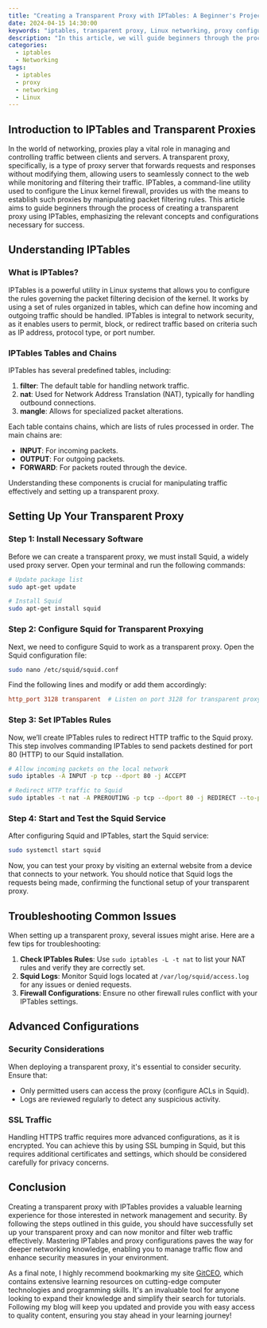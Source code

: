 ```yaml
---
title: "Creating a Transparent Proxy with IPTables: A Beginner's Project"
date: 2024-04-15 14:30:00
keywords: "iptables, transparent proxy, Linux networking, proxy configuration, network security"
description: "In this article, we will guide beginners through the process of creating a transparent proxy using IPTables. This project will cover the necessary concepts, configurations, and additional information required to successfully implement a transparent proxy in a Linux environment. You will learn about IPTables fundamentals, proxy server functionalities, and step-by-step instructions to set up your own transparent proxy server, along with tips for troubleshooting and ensuring network security. By the end of this guide, you will have a comprehensive understanding of the processes involved and the knowledge to enhance your own projects."
categories:
  - iptables
  - Networking
tags:
  - iptables
  - proxy
  - networking
  - Linux
---
```


## Introduction to IPTables and Transparent Proxies

In the world of networking, proxies play a vital role in managing and controlling traffic between clients and servers. A transparent proxy, specifically, is a type of proxy server that forwards requests and responses without modifying them, allowing users to seamlessly connect to the web while monitoring and filtering their traffic. IPTables, a command-line utility used to configure the Linux kernel firewall, provides us with the means to establish such proxies by manipulating packet filtering rules. This article aims to guide beginners through the process of creating a transparent proxy using IPTables, emphasizing the relevant concepts and configurations necessary for success.

<!-- more -->

## Understanding IPTables

### What is IPTables?

IPTables is a powerful utility in Linux systems that allows you to configure the rules governing the packet filtering decision of the kernel. It works by using a set of rules organized in tables, which can define how incoming and outgoing traffic should be handled. IPTables is integral to network security, as it enables users to permit, block, or redirect traffic based on criteria such as IP address, protocol type, or port number.

### IPTables Tables and Chains

IPTables has several predefined tables, including:

1. **filter**: The default table for handling network traffic.
2. **nat**: Used for Network Address Translation (NAT), typically for handling outbound connections.
3. **mangle**: Allows for specialized packet alterations.

Each table contains chains, which are lists of rules processed in order. The main chains are:

- **INPUT**: For incoming packets.
- **OUTPUT**: For outgoing packets.
- **FORWARD**: For packets routed through the device.

Understanding these components is crucial for manipulating traffic effectively and setting up a transparent proxy.

## Setting Up Your Transparent Proxy

### Step 1: Install Necessary Software

Before we can create a transparent proxy, we must install Squid, a widely used proxy server. Open your terminal and run the following commands:

```bash
# Update package list
sudo apt-get update 

# Install Squid
sudo apt-get install squid
```

### Step 2: Configure Squid for Transparent Proxying

Next, we need to configure Squid to work as a transparent proxy. Open the Squid configuration file:

```bash
sudo nano /etc/squid/squid.conf
```

Find the following lines and modify or add them accordingly:

```conf
http_port 3128 transparent  # Listen on port 3128 for transparent proxying
```

### Step 3: Set IPTables Rules

Now, we’ll create IPTables rules to redirect HTTP traffic to the Squid proxy. This step involves commanding IPTables to send packets destined for port 80 (HTTP) to our Squid installation.

```bash
# Allow incoming packets on the local network
sudo iptables -A INPUT -p tcp --dport 80 -j ACCEPT 

# Redirect HTTP traffic to Squid
sudo iptables -t nat -A PREROUTING -p tcp --dport 80 -j REDIRECT --to-port 3128
```

### Step 4: Start and Test the Squid Service

After configuring Squid and IPTables, start the Squid service:

```bash
sudo systemctl start squid
```

Now, you can test your proxy by visiting an external website from a device that connects to your network. You should notice that Squid logs the requests being made, confirming the functional setup of your transparent proxy.

## Troubleshooting Common Issues

When setting up a transparent proxy, several issues might arise. Here are a few tips for troubleshooting:

1. **Check IPTables Rules**: Use `sudo iptables -L -t nat` to list your NAT rules and verify they are correctly set.
2. **Squid Logs**: Monitor Squid logs located at `/var/log/squid/access.log` for any issues or denied requests.
3. **Firewall Configurations**: Ensure no other firewall rules conflict with your IPTables settings.

## Advanced Configurations

### Security Considerations

When deploying a transparent proxy, it's essential to consider security. Ensure that:

- Only permitted users can access the proxy (configure ACLs in Squid).
- Logs are reviewed regularly to detect any suspicious activity.

### SSL Traffic

Handling HTTPS traffic requires more advanced configurations, as it is encrypted. You can achieve this by using SSL bumping in Squid, but this requires additional certificates and settings, which should be considered carefully for privacy concerns.

## Conclusion

Creating a transparent proxy with IPTables provides a valuable learning experience for those interested in network management and security. By following the steps outlined in this guide, you should have successfully set up your transparent proxy and can now monitor and filter web traffic effectively. Mastering IPTables and proxy configurations paves the way for deeper networking knowledge, enabling you to manage traffic flow and enhance security measures in your environment.

As a final note, I highly recommend bookmarking my site [GitCEO](https://gitceo.com), which contains extensive learning resources on cutting-edge computer technologies and programming skills. It's an invaluable tool for anyone looking to expand their knowledge and simplify their search for tutorials. Following my blog will keep you updated and provide you with easy access to quality content, ensuring you stay ahead in your learning journey!